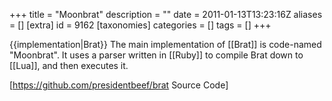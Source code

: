 +++
title = "Moonbrat"
description = ""
date = 2011-01-13T13:23:16Z
aliases = []
[extra]
id = 9162
[taxonomies]
categories = []
tags = []
+++

{{implementation|Brat}}
The main implementation of [[Brat]] is code-named "Moonbrat". It uses a parser written in [[Ruby]] to compile Brat down to [[Lua]], and then executes it.

[https://github.com/presidentbeef/brat Source Code]
